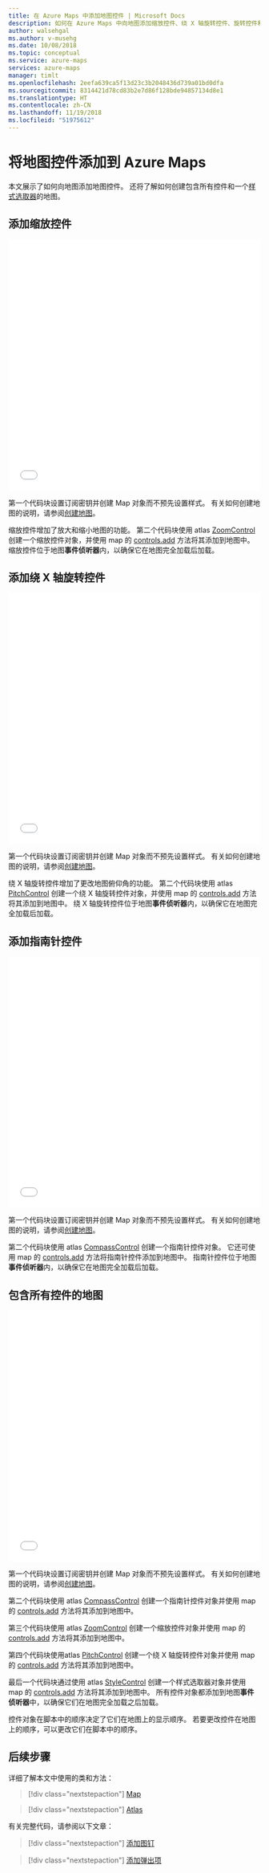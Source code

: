 ```yaml
---
title: 在 Azure Maps 中添加地图控件 | Microsoft Docs
description: 如何在 Azure Maps 中向地图添加缩放控件、绕 X 轴旋转控件、旋转控件和样式选取器。
author: walsehgal
ms.author: v-musehg
ms.date: 10/08/2018
ms.topic: conceptual
ms.service: azure-maps
services: azure-maps
manager: timlt
ms.openlocfilehash: 2eefa639ca5f13d23c3b2048436d739a01bd0dfa
ms.sourcegitcommit: 8314421d78cd83b2e7d86f128bde94857134d8e1
ms.translationtype: HT
ms.contentlocale: zh-CN
ms.lasthandoff: 11/19/2018
ms.locfileid: "51975612"
---
```

# <a name="add-map-controls-to-azure-maps"></a>将地图控件添加到 Azure Maps

本文展示了如何向地图添加地图控件。 还将了解如何创建包含所有控件和一个[样式选取器](https://docs.microsoft.com/azure/azure-maps/choose-map-style#adding-the-style-picker)的地图。

## <a name="add-zoom-control"></a>添加缩放控件

<iframe height='500' scrolling='no' title='添加缩放控件' src='//codepen.io/azuremaps/embed/WKOQyN/?height=265&theme-id=0&default-tab=js,result&embed-version=2&editable=true' frameborder='no' allowtransparency='true' allowfullscreen='true' style='width: 100%;'>请参阅 <a href='https://codepen.io'>CodePen</a> 上由 Azure Maps (<a href='https://codepen.io/azuremaps'>@azuremaps</a>) 发布的 Pen <a href='https://codepen.io/azuremaps/pen/WKOQyN/'>添加缩放控件</a>。
</iframe>

第一个代码块设置订阅密钥并创建 Map 对象而不预先设置样式。 有关如何创建地图的说明，请参阅[创建地图](./map-create.md)。

缩放控件增加了放大和缩小地图的功能。 第二个代码块使用 atlas [ZoomControl](/javascript/api/azure-maps-control/atlas.controls.zoomcontrol) 创建一个缩放控件对象，并使用 map 的 [controls.add](https://docs.microsoft.com/javascript/api/azure-maps-control/atlas.map?view=azure-iot-typescript-latest#addcontrol) 方法将其添加到地图中。 缩放控件位于地图**事件侦听器**内，以确保它在地图完全加载后加载。

## <a name="add-pitch-control"></a>添加绕 X 轴旋转控件

<iframe height='500' scrolling='no' title='添加绕 X 轴旋转控件' src='//codepen.io/azuremaps/embed/xJrwaP/?height=265&theme-id=0&default-tab=js,result&embed-version=2&editable=true' frameborder='no' allowtransparency='true' allowfullscreen='true' style='width: 100%;'>请参阅 <a href='https://codepen.io'>CodePen</a> 上由 Azure Maps (<a href='https://codepen.io/azuremaps'>@azuremaps</a>) 发布的 Pen <a href='https://codepen.io/azuremaps/pen/xJrwaP/'>添加绕 X 轴旋转控件</a>。
</iframe>

第一个代码块设置订阅密钥并创建 Map 对象而不预先设置样式。 有关如何创建地图的说明，请参阅[创建地图](./map-create.md)。

绕 X 轴旋转控件增加了更改地图俯仰角的功能。 第二个代码块使用 atlas [PitchControl](/javascript/api/azure-maps-control/atlas.controls.pitchcontrol) 创建一个绕 X 轴旋转控件对象，并使用 map 的 [controls.add](https://docs.microsoft.com/javascript/api/azure-maps-control/atlas.map?view=azure-iot-typescript-latest#addcontrol) 方法将其添加到地图中。 绕 X 轴旋转控件位于地图**事件侦听器**内，以确保它在地图完全加载后加载。

## <a name="add-compass-control"></a>添加指南针控件

<iframe height='500' scrolling='no' title='添加旋转控件' src='//codepen.io/azuremaps/embed/GBEoRb/?height=265&theme-id=0&default-tab=js,result&embed-version=2&editable=true' frameborder='no' allowtransparency='true' allowfullscreen='true' style='width: 100%;'>请参阅 <a href='https://codepen.io'>CodePen</a> 上由 Azure Maps (<a href='https://codepen.io/azuremaps'>@azuremaps</a>) 发布的 Pen <a href='https://codepen.io/azuremaps/pen/GBEoRb/'>添加旋转控件</a>。
</iframe>

第一个代码块设置订阅密钥并创建 Map 对象而不预先设置样式。 有关如何创建地图的说明，请参阅[创建地图](./map-create.md)。

第二个代码块使用 atlas [CompassControl](/javascript/api/azure-maps-control/atlas.controls.compasscontrol) 创建一个指南针控件对象。 它还可使用 map 的 [controls.add](https://docs.microsoft.com/javascript/api/azure-maps-control/atlas.map?view=azure-iot-typescript-latest#addcontrol) 方法将指南针控件添加到地图中。 指南针控件位于地图**事件侦听器**内，以确保它在地图完全加载后加载。

## <a name="a-map-with-all-controls"></a>包含所有控件的地图

<iframe height='500' scrolling='no' title='包含所有控件的地图' src='//codepen.io/azuremaps/embed/qyjbOM/?height=265&theme-id=0&default-tab=js,result&embed-version=2&editable=true' frameborder='no' allowtransparency='true' allowfullscreen='true' style='width: 100%;'>请参阅 <a href='https://codepen.io'>CodePen</a> 上由 Azure Maps (<a href='https://codepen.io/azuremaps'>@azuremaps</a>) 发布的 Pen <a href='https://codepen.io/azuremaps/pen/qyjbOM/'>包含所有控件的地图</a>。
</iframe>

第一个代码块设置订阅密钥并创建 Map 对象而不预先设置样式。 有关如何创建地图的说明，请参阅[创建地图](./map-create.md)。

第二个代码块使用 atlas [CompassControl](/javascript/api/azure-maps-control/atlas.controls.compasscontrol) 创建一个指南针控件对象并使用 map 的 [controls.add](https://docs.microsoft.com/javascript/api/azure-maps-control/atlas.map?view=azure-iot-typescript-latest#addcontrol) 方法将其添加到地图中。

第三个代码块使用 atlas [ZoomControl](/javascript/api/azure-maps-control/atlas.controls.zoomcontrol) 创建一个缩放控件对象并使用 map 的 [controls.add](https://docs.microsoft.com/javascript/api/azure-maps-control/atlas.map?view=azure-iot-typescript-latest#addcontrol) 方法将其添加到地图中。

第四个代码块使用atlas [PitchControl](/javascript/api/azure-maps-control/atlas.controls.pitchcontrol) 创建一个绕 X 轴旋转控件对象并使用 map 的 [controls.add](https://docs.microsoft.com/javascript/api/azure-maps-control/atlas.map?view=azure-iot-typescript-latest#addcontrol) 方法将其添加到地图中。

最后一个代码块通过使用 atlas [StyleControl](/javascript/api/azure-maps-control/atlas.controls.stylecontrol) 创建一个样式选取器对象并使用 map 的 [controls.add](https://docs.microsoft.com/javascript/api/azure-maps-control/atlas.map?view=azure-iot-typescript-latest#addcontrol) 方法将其添加到地图中。 所有控件对象都添加到地图**事件侦听器**中，以确保它们在地图完全加载之后加载。

控件对象在脚本中的顺序决定了它们在地图上的显示顺序。 若要更改控件在地图上的顺序，可以更改它们在脚本中的顺序。

## <a name="next-steps"></a>后续步骤

详细了解本文中使用的类和方法：

> [!div class="nextstepaction"]
> [Map](https://docs.microsoft.com/javascript/api/azure-maps-control/atlas.map?view=azure-iot-typescript-latest)

> [!div class="nextstepaction"]
> [Atlas](https://docs.microsoft.com/javascript/api/azure-maps-control/atlas?view=azure-iot-typescript-latest)

有关完整代码，请参阅以下文章：

> [!div class="nextstepaction"]
> [添加图钉](./map-add-pin.md)

> [!div class="nextstepaction"]
> [添加弹出项](./map-add-popup.md)